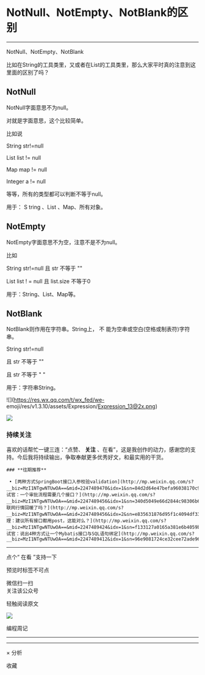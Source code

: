 

#  NotNull、NotEmpty、NotBlank的区别

__ _ _ _ _


NotNull、NotEmpty、NotBlank

  

比如在String的工具类里，又或者在List的工具类里，那么大家平时真的注意到这里面的区别了吗？

##  NotNull

  

NotNull字面意思不为null。

对就是字面意思，这个比较简单。

比如说

String str!=null

List list != null

Map map != null

Integer a != null

等等，所有的类型都可以判断不等于null。  

  

用于：  S  tring  、List  、Map、所有对象。

##  NotEmpty

NotEmpty字面意思不为空，注意不是不为null。  

比如

String str!=null 且 str 不等于 ""

List  list !  =  null 且 list.size 不等于0

用于：String、List、Map等。  

##  NotBlank

NotBlank则作用在字符串。String上，  不  能为空串或空白(空格或制表符)字符串。

String str!=null

且 str  不等于 ""

且 str 不等于 " "

  

用于：字符串String。  

![](https://res.wx.qq.com/t/wx_fed/we-
emoji/res/v1.3.10/assets/Expression/Expression_13@2x.png)

  

![](https://mmbiz.qpic.cn/mmbiz_png/01NCBYDP9ZfkwrnCoIlkXhdAZbvSQoo0P17WWyOtfcfypVW5ic2ibUZHEXIuYjH409ebVxiar8pn7dx5yHGpWWV8A/640?wx_fmt=other&wxfrom=5&wx_lazy=1&wx_co=1&tp=webp)

###

###  持续关注

喜欢的话帮忙一键三连：“点赞、  **关注** 、在看”，这是我创作的动力，感谢您的支持。今后我将持续输出，争取奉献更多优秀好文，和最实用的干货。  

    
    
    ### **往期推荐**
    
     • [两种方式SpringBoot接口入参校验validation](http://mp.weixin.qq.com/s?__biz=MzI1NTgwNTUwOA==&mid=2247489470&idx=1&sn=84d2d64e47befa96038170c924d508e5&chksm=ea310695dd468f838ec9d1a7963dfc6ac4ea6b8b62271b4fa0194ad1a8feadce28c128316f77&scene=21#wechat_redirect)• [面试官：一个审批流程需要几个接口？](http://mp.weixin.qq.com/s?__biz=MzI1NTgwNTUwOA==&mid=2247489456&idx=1&sn=340d5049e66d2844c98306b64282ffee&chksm=ea31069bdd468f8d39fd39396d114639399549128686235fa0f2f85e679db2ed54eaae208b84&scene=21#wechat_redirect)• [互联网行情回暖了吗？](http://mp.weixin.qq.com/s?__biz=MzI1NTgwNTUwOA==&mid=2247489456&idx=2&sn=e835631876d95f1c4094df339b9fcfcb&chksm=ea31069bdd468f8d54a046293be5f766693808c09413f753966bfc0056413bc9833fa0f6bd05&scene=21#wechat_redirect)• [经理：建议所有接口都用post，这能对么？](http://mp.weixin.qq.com/s?__biz=MzI1NTgwNTUwOA==&mid=2247489424&idx=1&sn=f133127a0165a381e6b4059b808d9a2d&chksm=ea3106bbdd468fadc2591782909850945e00c301f312861bd7ba31d1bdddaf9ffdb4d80ee168&scene=21#wechat_redirect)• [面试官：说出4种方式让一个Mybatis接口与SQL语句绑定](http://mp.weixin.qq.com/s?__biz=MzI1NTgwNTUwOA==&mid=2247489412&idx=1&sn=96e9081724ce32cee72ade962d07f946&chksm=ea3106afdd468fb9a155d93b0413d578f87f15de47c80fa4c975af5e5b5c25e52a385a23149d&scene=21#wechat_redirect)

* * *

点个“  在看  ”支持一下

预览时标签不可点

微信扫一扫  
关注该公众号



轻触阅读原文

![](http://mmbiz.qpic.cn/mmbiz_png/3f40KUyTaw7EZkXPwn1U4LMfbplzvA6sTa5DsSs5xN5XJNial4XHZXwGzSibFb83TGne4J0LMKjniaJIHRbJldO3A/0?wx_fmt=png)

编程周记







****



****



×  分析

  收藏

